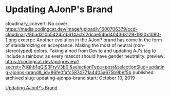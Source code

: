 # Updating AJonP's Brand

cloudinary_convert: No
cover: https://media.codingcat.dev/image/upload/v1600706379/ccd-cloudinary/8bad310b542451b614acb12dcae54bd404363129-1920x1080-1.png
excerpt: Another evolution in the AJonP brand has come in the form of standardizing on acceptance. Making the most of neutral (non-stereotyped) colors. Taking a nod from Dev.to and updating AJ's tag to include a rainbow, as every mascot should have gender neutrality.
preview: https://codingcat.dev/api/preview?secret=7tjQhb1qQlS3FtyV3b0I&selectionType=post&selectionSlug=updating-ajonps-brand&_id=86fe0fafc5874771a4405a675b9bef5b
published: archived
slug: updating-ajonps-brand
start: October 10, 2019

[Updating AJonP's Brand](Updating%20AJonP's%20Brand%2086fe0fafc5874771a4405a675b9bef5b/Updating%20AJonP's%20Brand%2021f3d9f447fb4ac995325eae3560ca3b.md)
